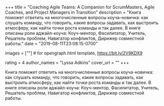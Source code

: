 
+++
title = "Coaching Agile Teams: A Companion for ScrumMasters, Agile Coaches, and Project Managers in Transition"
description = "Книга поможет ответить на многочисленные вопросы коуча-новичка: как слушать команду, что говорить, какие вопросы задавать, как выстроить атмосферу, как найти точки роста команды и так далее. В книге описаны роли аджайл-коуча: Коуч-ментор, Фасилитатор, Учитель, Решатель проблем, Навигатор конфликтов, Дирижер совместной работы."
date = "2019-08-11T23:08:15-0700"

images = [""]  # for opengraph.html template, https://bit.ly/2V9KDX9

rating = 4
author_names = "Lyssa Adkins"
cover_url = ""
+++

Книга поможет ответить на многочисленные вопросы коуча-новичка: как слушать команду, что говорить, какие вопросы задавать, как выстроить атмосферу, как найти точки роста команды и так далее.
В книге описаны роли аджайл-коуча: Коуч-ментор, Фасилитатор, Учитель, Решатель проблем, Навигатор конфликтов, Дирижер совместной работы.
